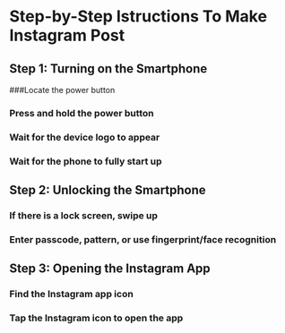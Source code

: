 # Step-by-Step Istructions To Make Instagram Post

## Step 1: Turning on the Smartphone
###Locate the power button
### Press and hold the power button
### Wait for the device logo to appear
### Wait for the phone to fully start up

## Step 2: Unlocking the Smartphone
### If there is a lock screen, swipe up
### Enter passcode, pattern, or use fingerprint/face recognition

## Step 3: Opening the Instagram App
### Find the Instagram app icon
### Tap the Instagram icon to open the app
